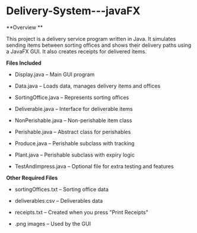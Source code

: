 # Delivery-System---javaFX

**Overview **

This project is a delivery service program written in Java. It simulates sending items between sorting offices and shows their delivery paths using a JavaFX GUI. It also creates receipts for delivered items.

**Files Included**

- Display.java – Main GUI program

- Data.java – Loads data, manages delivery items and offices

- SortingOffice.java – Represents sorting offices

- Deliverable.java – Interface for deliverable items

- NonPerishable.java – Non-perishable item class

- Perishable.java – Abstract class for perishables

- Produce.java – Perishable subclass with tracking

- Plant.java – Perishable subclass with expiry logic

- TestAndImpress.java – Optional file for extra testing and features

**Other Required Files**

- sortingOffices.txt – Sorting office data

- deliverables.csv – Deliverables data

- receipts.txt – Created when you press "Print Receipts"

- .png images – Used by the GUI

